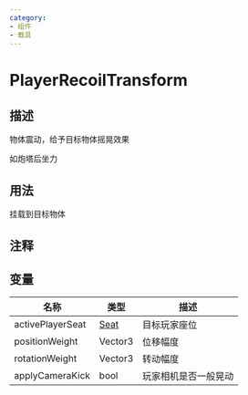 ```yaml
---
category: 
- 组件
- 载具
---
```

# PlayerRecoilTransform
## 描述

物体震动，给予目标物体摇晃效果

如炮塔后坐力

## 用法

挂载到目标物体

## 注释

## 变量
| 名称 | 类型 | 描述 |
| ----------- | ----------- | ----------- |
| activePlayerSeat | [Seat](./Seat.md) | 目标玩家座位 |  
| positionWeight  | Vector3 | 位移幅度 |  
| rotationWeight  | Vector3 | 转动幅度 |  
| applyCameraKick  | bool | 玩家相机是否一般晃动 |  
